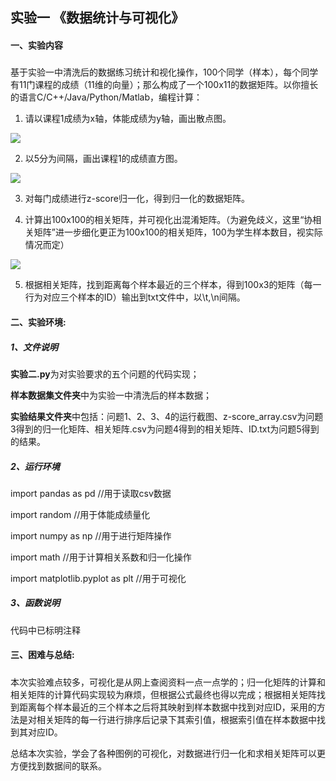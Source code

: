 ## 实验一    《数据统计与可视化》

#### 一、实验内容
##### 
基于实验一中清洗后的数据练习统计和视化操作，100个同学（样本），每个同学有11门课程的成绩（11维的向量）；那么构成了一个100x11的数据矩阵。以你擅长的语言C/C++/Java/Python/Matlab，编程计算：

1. 请以课程1成绩为x轴，体能成绩为y轴，画出散点图。
<img src="https://github.com/waasoulmate/machine-learning/raw/main/%E5%AE%9E%E9%AA%8C%E4%BA%8C/%E5%AE%9E%E9%AA%8C%E7%BB%93%E6%9E%9C/%E9%97%AE%E9%A2%981%E6%95%A3%E7%82%B9%E5%9B%BE.png" />

2. 以5分为间隔，画出课程1的成绩直方图。
<img src="https://raw.githubusercontent.com/waasoulmate/machine-learning/main/%E5%AE%9E%E9%AA%8C%E4%BA%8C/%E5%AE%9E%E9%AA%8C%E7%BB%93%E6%9E%9C/%E9%97%AE%E9%A2%982%E7%9B%B4%E6%96%B9%E5%9B%BE.png" />

3. 对每门成绩进行z-score归一化，得到归一化的数据矩阵。

4. 计算出100x100的相关矩阵，并可视化出混淆矩阵。（为避免歧义，这里“协相关矩阵”进一步细化更正为100x100的相关矩阵，100为学生样本数目，视实际情况而定）
<img src="https://raw.githubusercontent.com/waasoulmate/machine-learning/main/%E5%AE%9E%E9%AA%8C%E4%BA%8C/%E5%AE%9E%E9%AA%8C%E7%BB%93%E6%9E%9C/%E9%97%AE%E9%A2%984%E6%B7%B7%E6%B7%86%E7%9F%A9%E9%98%B5.png" />

5. 根据相关矩阵，找到距离每个样本最近的三个样本，得到100x3的矩阵（每一行为对应三个样本的ID）输出到txt文件中，以\t,\n间隔。

#### 二、实验环境:

##### 1、文件说明
**实验二.py**为对实验要求的五个问题的代码实现；

**样本数据集文件夹**中为实验一中清洗后的样本数据；

**实验结果文件夹**中包括：问题1、2、3、4的运行截图、z-score_array.csv为问题3得到的归一化矩阵、相关矩阵.csv为问题4得到的相关矩阵、ID.txt为问题5得到的结果。

##### 2、运行环境

import pandas as pd //用于读取csv数据

import random //用于体能成绩量化

import numpy as np //用于进行矩阵操作

import math //用于计算相关系数和归一化操作

import matplotlib.pyplot as plt //用于可视化

##### 3、函数说明

代码中已标明注释

#### 三、困难与总结:

#####
本次实验难点较多，可视化是从网上查阅资料一点一点学的；归一化矩阵的计算和相关矩阵的计算代码实现较为麻烦，但根据公式最终也得以完成；根据相关矩阵找到距离每个样本最近的三个样本之后将其映射到样本数据中找到对应ID，采用的方法是对相关矩阵的每一行进行排序后记录下其索引值，根据索引值在样本数据中找到其对应ID。

总结本次实验，学会了各种图例的可视化，对数据进行归一化和求相关矩阵可以更方便找到数据间的联系。

